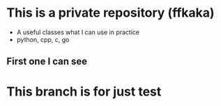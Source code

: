 This is a private repository (ffkaka)
=========================================

* A useful classes what I can use in practice
* python, cpp, c, go


First one I can see
----------------------

# This branch is for just test

